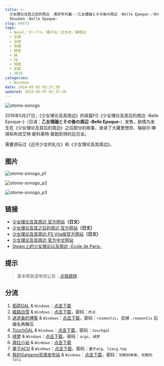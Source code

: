 ```yaml
---
title: >-
  少女理论及其之后的周边 -美好年代篇-／乙女理論とその後の周辺 -Belle Epoque-／Otome Riron to Sono go no
  Shuuhen -Belle Époque-
slug: 64573
tags:
  - Navel／ネーブル／橘子社／近月社／臍橙社
  - 恋爱
  - 女装
  - 伪娘
  - 妹控
  - 妹
  - FD
  - 纯爱
  - 实妹
  - 2016
categories:
  - Windows
date: 2024-05-05 02:37:30
updated: 2024-05-05 02:37:30
---
```


![otome-sonogo](https://static.saop.cc/vns/img/otome-sonogo.webp)

2016年5月27日，《少女理论及其周边》的续篇FD《少女理论及其后的周边 -Belle Epoque-》（日语：**乙女理論とその後の周辺 -Belle Epoque-**）发售，剧情为发生在《少女理论及其后的周边》之后部分的故事，收录了大藏里想奈、梅丽尔·琳琪和布琉艾特·妮科莱特·普朗凯特的后日谈。

<!--more-->

需要游玩过《近月少女的礼仪》和《少女理论及其周边》。

## 图片

![otome-sonogo_p1](https://static.saop.cc/vns/img/otome-sonogo_p1.webp)

![otome-sonogo_p2](https://static.saop.cc/vns/img/otome-sonogo_p2.webp)

![otome-sonogo_p3](https://static.saop.cc/vns/img/otome-sonogo_p3.webp)

## 链接

- [少女理论及其周边 官方网站](https://project-navel.com/otomeriron/)**（日文）**
- [少女理论及其之后的周边 官方网站](https://project-navel.com/otome_sonogo/)**（日文）**
- [少女理论及其周边  PS Vita版官方网站](http://dramaticcreate.com/otomeriron/)**（日文）**
- [少女理论及其周边 官方中文网站](https://hikarifield.co.jp/otomeriron/)
- [Steam上的少女理论以及周边 -École de Paris-](https://store.steampowered.com/app/2567190/_cole_de_Paris/)

## 提示

> 基本帮助请参阅公告：[点我跳转](/)

## 分流

1. [稻荷GAL](https://inarigal.com/) & `Windows`：[点击下载](https://inarigal.com/detail/269)
2. [姬路白雪](https://pan.jlbx.xyz/) & `Windows`：[点击下载](https://pan.jlbx.xyz/?s=%E5%B0%91%E5%A5%B3%E7%90%86%E8%AE%BA%E5%8F%8A%E5%85%B6%E4%B9%8B%E5%90%8E%E7%9A%84%E5%91%A8%E8%BE%B9)，密码：`终点`
3. [迷迭香的博客](https://rosmontis.com/) & `Windows`：[点击下载](https://drive.rosmontis.com/s/0W4hx)，密码：`rosmontis`，去掉 `.rosmontis` 后缀名再解压
4. [TouchGAL](https://www.touchgal.us/) & `Windows`：[点击下载](https://pan.touchgal.net/s/8OEFg)，密码：`touchgal`
5. [绮梦](https://acgs.one/) & `Windows`：[点击下载](https://acgs.one/down_html/?url=game/%E5%B0%91%E5%A5%B3%E7%90%86%E8%AE%BA%E5%8F%8A%E5%85%B6%E4%B9%8B%E5%90%8E%E7%9A%84%E5%91%A8%E8%BE%B9&name=%E5%B0%91%E5%A5%B3%E7%90%86%E8%AE%BA%E5%8F%8A%E5%85%B6%E4%B9%8B%E5%90%8E%E7%9A%84%E5%91%A8%E8%BE%B9%20-%E7%BE%8E%E5%A5%BD%E5%B9%B4%E4%BB%A3%E7%AF%87-)，密码：`acgs`、`绮梦`
6. [真红小站](https://www.shinnku.com/) & `Windows`：[点击下载](https://www.shinnku.com/api/download/0/win/%E5%B0%91%E5%A5%B3%E7%90%86%E8%AE%BA%E5%8F%8A%E5%85%B6%E4%B9%8B%E5%90%8E%E7%9A%84%E5%91%A8%E8%BE%B9.7z)
7. [量子ACG](https://lzacg.org/) & `Windows`：[点击下载](https://lzacg.org/433)，密码：`量子acg`、`lzacg.top`
8. [我的Galgame资源发布站](https://www.ttloli.com/) & `Windows`：[点击下载](https://www.ttloli.com/shaonvlilunjiqizhihoudezhoubian.html)，密码：`忧郁的弟弟`、`忧郁的loli`
